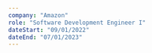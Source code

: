 ```yaml
---
company: "Amazon"
role: "Software Development Engineer I"
dateStart: "09/01/2022"
dateEnd: "07/01/2023"
---
```


